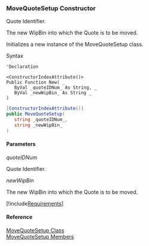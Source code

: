 ﻿### MoveQuoteSetup Constructor

Quote Identifier.

The new WipBin into which the Quote is to be moved.

Initializes a new instance of the MoveQuoteSetup class.

Syntax

```vbnet
'Declaration

<ConstructorIndexAttribute()>
Public Function New( _
   ByVal _quoteIDNum_ As String, _
   ByVal _newWipBin_ As String _
)
```

```csharp
[ConstructorIndexAttribute()]
public MoveQuoteSetup( 
   string _quoteIDNum_,
   string _newWipBin_
)
```

#### Parameters

_quoteIDNum_

Quote Identifier.

_newWipBin_

The new WipBin into which the Quote is to be moved.

[!include[Requirements](../partials/requirements.md)]

#### Reference

[MoveQuoteSetup Class](FChoice.Toolkits.Clarify~FChoice.Toolkits.Clarify.Contracts.MoveQuoteSetup.md)  
[MoveQuoteSetup Members](FChoice.Toolkits.Clarify~FChoice.Toolkits.Clarify.Contracts.MoveQuoteSetup_members.md)